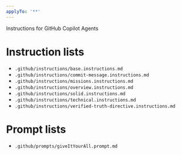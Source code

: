 ```yaml
---
applyTo: '**'
---
```


Instructions for GitHub Copilot Agents

# Instruction lists
- `.github/instructions/base.instructions.md`
- `.github/instructions/commit-message.instructions.md`
- `.github/instructions/missions.instructions.md`
- `.github/instructions/overview.instructions.md`
- `.github/instructions/solid.instructions.md`
- `.github/instructions/technical.instructions.md`
- `.github/instructions/verified-truth-directive.instructions.md`

# Prompt lists
- `.github/prompts/giveItYourAll.prompt.md`
